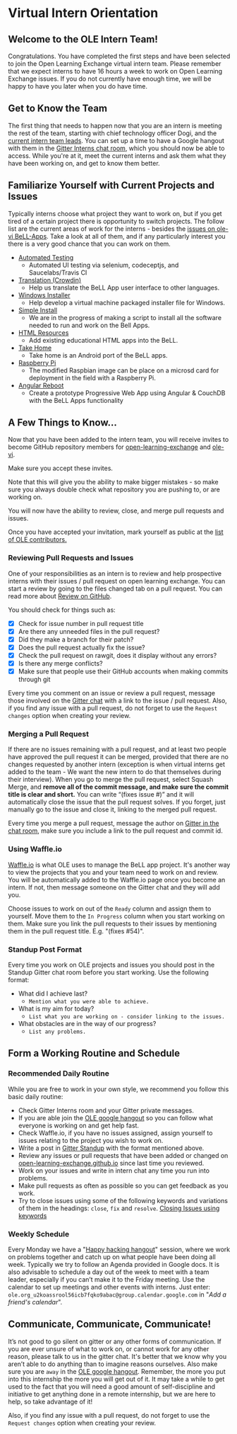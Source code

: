 # Virtual Intern Orientation

## Welcome to the OLE Intern Team!

Congratulations. You have completed the first steps and have been selected to join the Open Learning Exchange virtual intern team. Please remember that we expect interns to have 16 hours a week to work on Open Learning Exchange issues. If you do not currently have enough time, we will be happy to have you later when you do have time.

## Get to Know the Team

The first thing that needs to happen now that you are an intern is meeting the rest of the team, starting with chief technology officer Dogi, and the [current intern team leads](vi-team.md). You can set up a time to have a Google hangout with them in the [Gitter Interns chat room](https://gitter.im/open-learning-exchange/interns), which you should now be able to access. While you're at it, meet the current interns and ask them what they have been working on, and get to know them better.

## Familiarize Yourself with Current Projects and Issues

Typically interns choose what project they want to work on, but if you get tired of a certain project there is opportunity to switch projects. The follow list are the current areas of work for the interns - besides the [issues on ole-vi BeLL-Apps](https://github.com/ole-vi/BeLL-Apps/issues). Take a look at all of them, and if any particularly interest you there is a very good chance that you can work on them.

* [Automated Testing](vi-automated-testing.md)
  * Automated UI testing via selenium, codeceptjs, and Saucelabs/Travis CI
* [Translation (Crowdin)](vi-crowdin-integration.md)
  * Help us translate the BeLL App user interface to other languages.
* [Windows Installer](vi-inno-project.md)
  * Help develop a virtual machine packaged installer file for Windows.
* [Simple Install](vi-simple-install.md)
  * We are in the progress of making a script to install all the software needed to run and work on the Bell Apps.
* [HTML Resources](vi-html-resources.md)
  * Add existing educational HTML apps into the BeLL.
* [Take Home](vi-takehome.md)
  * Take home is an Android port of the BeLL apps.
* [Raspberry Pi](vi-raspberry-pi.md)
  * The modified Raspbian image can be place on a microsd card for deployment in the field with a Raspberry Pi.
* [Angular Reboot](vi-angular.md)
  * Create a prototype Progressive Web App using Angular & CouchDB with the BeLL Apps functionality

## A Few Things to Know...

Now that you have been added to the intern team, you will receive invites to become GitHub repository members for [open-learning-exchange](https://github.com/open-learning-exchange/open-learning-exchange.github.io) and [ole-vi](https://github.com/ole-vi/BeLL-Apps).

Make sure you accept these invites.

Note that this will give you the ability to make bigger mistakes - so make sure you always double check what repository you are pushing to, or are working on.

You will now have the ability to review, close, and merge pull requests and issues.

Once you have accepted your invitation, mark yourself as public at the [list of OLE contributors.](https://github.com/orgs/open-learning-exchange/people)

### Reviewing Pull Requests and Issues

One of your responsibilities as an intern is to review and help prospective interns with their issues / pull request on open learning exchange. You can start a review by going to the files changed tab on a pull request. You can read more about [Review on GitHub](https://help.github.com/articles/about-pull-request-reviews/). 

You should check for things such as:

* [x] Check for issue number in pull request title
* [x] Are there any unneeded files in the pull request?
* [x] Did they make a branch for their patch?
* [x] Does the pull request actually fix the issue?
* [x] Check the pull request on rawgit, does it display without any errors?
* [x] Is there any merge conflicts?
* [x] Make sure that people use their GitHub accounts when making commits through git

Every time you comment on an issue or review a pull request, message those involved on the [Gitter chat](https://gitter.im/open-learning-exchange/chat) with a link to the issue / pull request. Also, if you find any issue with a pull request, do not forget to use the `Request changes` option when creating your review.

### Merging a Pull Request

If there are no issues remaining with a pull request, and at least two people have approved the pull request it can be merged, provided that there are no changes requested by another intern (exception is when virtual interns get added to the team - We want the new intern to do that themselves during their interview). When you go to merge the pull request, select Squash Merge, and **remove all of the commit message, and make sure the commit title is clear and short.** You can write “(fixes issue #)” and it will automatically close the issue that the pull request solves. If you forget, just manually go to the issue and close it, linking to the merged pull request.

Every time you merge a pull request, message the author on [Gitter in the chat room](https://gitter.im/open-learning-exchange/chat), make sure you include a link to the pull request and commit id.

### Using Waffle.io

[Waffle.io](https://waffle.io/ole-vi/BeLL-Apps) is what OLE uses to manage the BeLL app project. It's another way to view the projects that you and your team need to work on and review. You will be automatically added to the Waffle.io page once you become an intern. If not, then message someone on the Gitter chat and they will add you.

Choose issues to work on out of the `Ready` column and assign them to yourself. Move them to the `In Progress` column when you start working on them. Make sure you link the pull requests to their issues by mentioning them in the pull request title. E.g. "(fixes #54)".

### Standup Post Format

Every time you work on OLE projects and issues you should post in the Standup Gitter chat room before you start working. Use the following format:

* What did I achieve last?
  * `Mention what you were able to achieve.`
* What is my aim for today?
  * `List what you are working on - consider linking to the issues.`
* What obstacles are in the way of our progress?
  * `List any problems.`

## Form a Working Routine and Schedule

### Recommended Daily Routine

While you are free to work in your own style, we recommend you follow this basic daily routine:

* Check Gitter Interns room and your Gitter private messages.
* If you are able join the [OLE google hangout](https://plus.google.com/hangouts/_/calendar/c3RlZmFuLnVudGVyaGF1c2VyQGdtYWlsLmNvbQ.mc101llc19b1np40p03fivdh1g?authuser=1) so you can follow what everyone is working on and get help fast.
* Check Waffle.io, if you have no issues assigned, assign yourself to issues relating to the project you wish to work on.
* Write a post in [Gitter Standup](https://gitter.im/open-learning-exchange/standup) with the format mentioned above.
* Review any issues or pull requests that have been added or changed on [open-learning-exchange.github.io](https://github.com/open-learning-exchange/open-learning-exchange.github.io) since last time you reviewed.
* Work on your issues and write in intern chat any time you run into problems.
* Make pull requests as often as possible so you can get feedback as you work.
* Try to close issues using some of the following keywords and variations of them in the headings: `close`, `fix` and `resolve`. [Closing Issues using keywords](https://help.github.com/articles/closing-issues-using-keywords/)

### Weekly Schedule

Every Monday we have a "[Happy hacking hangout](https://plus.google.com/hangouts/_/calendar/c3RlZmFuLnVudGVyaGF1c2VyQGdtYWlsLmNvbQ.mc101llc19b1np40p03fivdh1g?authuser=1)" session, where we work on problems together and catch up on what people have been doing all week. Typically we try to follow an Agenda provided in Google docs. It is also advisable to schedule a day out of the week to meet with a team leader, especially if you can’t make it to the Friday meeting. Use the calendar to set up meetings and other events with interns. Just enter: `ole.org_u2koassrool56icb7fqko9abac@group.calendar.google.com` in "*Add a friend's calendar*".

## Communicate, Communicate, Communicate!

It’s not good to go silent on gitter or any other forms of communication. If you are ever unsure of what to work on, or cannot work for any other reason, please talk to us in the gitter chat. It's better that we know why you aren’t able to do anything than to imagine reasons ourselves. Also make sure you are `away` in the [OLE google hangout](http://talk.ole.org/). Remember, the more you put into this internship the more you will get out of it. It may take a while to get used to the fact that you will need a good amount of self-discipline and initiative to get anything done in a remote internship, but we are here to help, so take advantage of it!

Also, if you find any issue with a pull request, do not forget to use the `Request changes` option when creating your review.